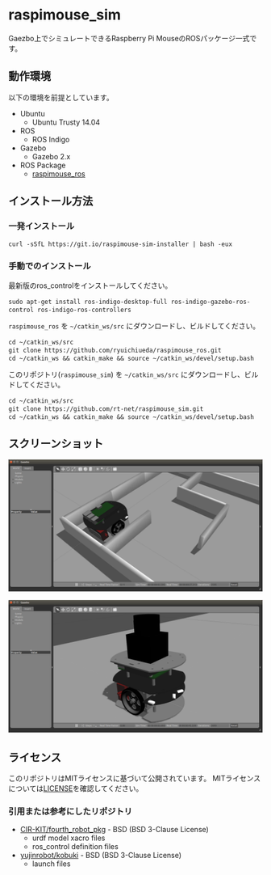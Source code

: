 # raspimouse_sim 

Gaezbo上でシミュレートできるRaspberry Pi MouseのROSパッケージ一式です。

## 動作環境

以下の環境を前提としています。

* Ubuntu
  * Ubuntu Trusty 14.04
* ROS
  * ROS Indigo
* Gazebo
  * Gazebo 2.x
* ROS Package
  * [raspimouse_ros](https://github.com/ryuichiueda/raspimouse_ros)

## インストール方法
### 一発インストール

```
curl -sSfL https://git.io/raspimouse-sim-installer | bash -eux
```

### 手動でのインストール

最新版のros_controlをインストールしてください。

```
sudo apt-get install ros-indigo-desktop-full ros-indigo-gazebo-ros-control ros-indigo-ros-controllers
```

`raspimouse_ros` を `~/catkin_ws/src` にダウンロードし、ビルドしてください。

```
cd ~/catkin_ws/src
git clone https://github.com/ryuichiueda/raspimouse_ros.git
cd ~/catkin_ws && catkin_make && source ~/catkin_ws/devel/setup.bash
```

このリポジトリ(`raspimouse_sim`) を `~/catkin_ws/src` にダウンロードし、ビルドしてください。

```
cd ~/catkin_ws/src
git clone https://github.com/rt-net/raspimouse_sim.git
cd ~/catkin_ws && catkin_make && source ~/catkin_ws/devel/setup.bash
```

## スクリーンショット
![](./docs/images/raspimouse_samplemaze.png)

![](./docs/images/raspimouse_urg.png)

## ライセンス

このリポジトリはMITライセンスに基づいて公開されています。
MITライセンスについては[LICENSE]( ./LICENSE )を確認してください。

### 引用または参考にしたリポジトリ

* [CIR-KIT/fourth_robot_pkg]( https://github.com/CIR-KIT/fourth_robot_pkg ) - BSD (BSD 3-Clause License)
  * urdf model xacro files
  * ros_control definition files
* [yujinrobot/kobuki]( https://github.com/yujinrobot/kobuki ) - BSD (BSD 3-Clause License)
  * launch files
